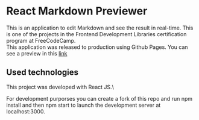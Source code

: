 # React Markdown Previewer

This is an application to edit Markdown and see the result in real-time. This is one of the projects in the Frontend Development Libraries certification program at FreeCodeCamp.\
This application was released to production using Github Pages. You can see a preview in this [link](https://lauraatenciob.github.io/markdown-previewer/)

## Used technologies

This project was developed with React JS.\

For development purporses you can create a fork of this repo and run npm install and then npm start to launch the development server at localhost:3000.